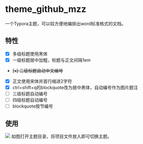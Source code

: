 # theme_github_mzz
一个Typora主题，可以较方便地编排出word标准格式的文档。

## 特性
- [x] 多级标题使用黑体
- [x] 一级标题居中加粗，标题与正文间隔1em
- ~~[x] 二级标题自动中文编号~~
- [x] 正文使用宋体并首行缩进2字符
- [x] ctrl+shift+q的blockquote改为居中黑体，自动编号作为图片题注
- [ ] 三级标题自动编号
- [ ] 四级标题自动编号
- [ ] blockquote按节编号

## 使用
![](http://p6g1c83vx.bkt.clouddn.com//18-9-28/48183584.jpg)
如图打开主题目录，将项目文件放入即可切换主题。
